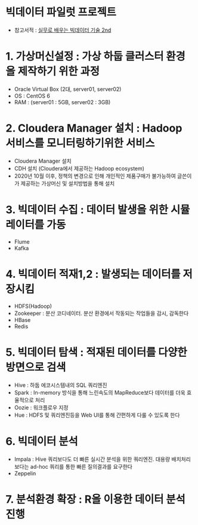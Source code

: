 # 빅데이터 파일럿 프로젝트

- 참고서적 : [실무로 배우는 빅데이터 기술 2nd](https://github.com/wikibook/bigdata2nd)

# 1. 가상머신설정 : 가상 하둡 클러스터 환경을 제작하기 위한 과정
- Oracle Virtual Box (2대, server01, server02)
- OS : CentOS 6
- RAM : (server01 : 5GB, server02 : 3GB)

# 2. Cloudera Manager 설치 : Hadoop 서비스를 모니터링하기위한 서비스
- Cloudera Manager 설치 
- CDH 설치 (Cloudera에서 제공하는 Hadoop ecosystem)
- 2020년 10월 이후, 정책의 변경으로 인해 개인적인 제품구매가 불가능하여 글쓴이가 제공하는 가상머신 및 설치방법을 통해 설치

# 3. 빅데이터 수집 : 데이터 발생을 위한 시뮬레이터를 가동
- Flume
- Kafka

# 4. 빅데이터 적재1,2 : 발생되는 데이터를 저장시킴
- HDFS(Hadoop) 
- Zookeeper : 분산 코디네이터. 분산 환경에서 작동되는 작업들을 감시, 감독한다
- HBase
- Redis

# 5. 빅데이터 탐색 : 적재된 데이터를 다양한 방면으로 검색
- Hive : 하둡 에코시스템내의 SQL 쿼리엔진
- Spark : In-memory 방식을 통해 느린속도의 MapReduce보다 데이터를 더욱 효율적으로 처리
- Oozie : 워크플로우 지정
- Hue : HDFS 및 쿼리엔진등을 Web UI를 통해 간편하게 다룰 수 있도록 한다

# 6. 빅데이터 분석 
- Impala : Hive 쿼리보다도 더 빠른 실시간 분석을 위한 쿼리엔진. 대용량 배치처리보다는 ad-hoc 쿼리를 통한 빠른 질의결과를 요구한다
- Zeppelin 

# 7. 분석환경 확장 : R을 이용한 데이터 분석 진행


